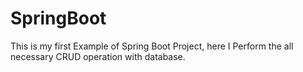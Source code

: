 # SpringBoot
This is my first Example of Spring Boot Project, here I Perform the all necessary CRUD operation with database.
